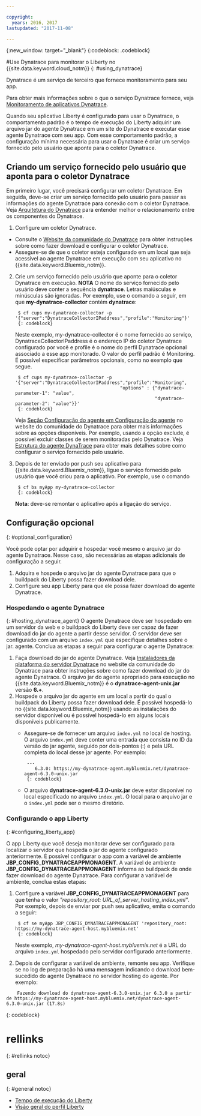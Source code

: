 ```yaml
---

copyright:
  years: 2016, 2017
lastupdated: "2017-11-08"

---
```


{:new_window: target="_blank"}
{:codeblock: .codeblock}

#Use Dynatrace para monitorar o Liberty no {{site.data.keyword.cloud_notm}}
{: #using_dynatrace}

Dynatrace é um serviço de terceiro que fornece monitoramento para seu app.

Para obter mais informações sobre o que o serviço Dynatrace fornece, veja [Monitoramento de aplicativos Dynatrace](http://www.dynatrace.com/en/products/application-monitoring.html).

Quando seu aplicativo Liberty é configurado para usar o Dynatrace, o comportamento
padrão é o tempo de execução do Liberty adquirir um arquivo jar do agente Dynatrace em
um site do Dynatrace e executar esse agente Dynatrace com seu app.  Com esse
comportamento padrão, a configuração mínima necessária para usar o Dynatrace é criar um
serviço fornecido pelo usuário que aponte para o coletor Dynatrace.

## Criando um serviço fornecido pelo usuário que aponta para o coletor Dynatrace

Em primeiro lugar, você precisará configurar um coletor Dynatrace.  Em seguida,
deve-se criar um serviço fornecido pelo usuário para passar as informações do agente
Dynatrace para conexão com o coletor Dynatrace. Veja [Arquitetura do Dynatrace](https://community.dynatrace.com/community/display/DOCDT63/Architecture) para entender melhor o relacionamento entre os componentes do Dynatrace.

1. Configure um coletor Dynatrace.
  * Consulte o [Website da comunidade do Dynatrace](https://community.dynatrace.com/community/display/EVAL/Step+3+-+Connect+Agent+to+Dynatrace) para obter instruções sobre como fazer download e configurar o coletor Dynatrace.
  * Assegure-se de que o coletor esteja configurado em um local que seja acessível ao agente Dynatrace em execução com seu
aplicativo no {{site.data.keyword.Bluemix_notm}}.
2. Crie um serviço fornecido pelo usuário que aponte para o coletor Dynatrace em execução. **NOTA** O nome do serviço fornecido pelo usuário deve conter a sequência **dynatrace**. Letras maiúsculas e minúsculas são ignoradas. Por exemplo, use o comando a seguir, em que **my-dynatrace-collector** contém **dynatrace**:

        $ cf cups my-dynatrace-collector -p '{"server":"DynatraceCollectorIPaddress","profile":"Monitoring"}'
        {: codeblock}

    Neste exemplo, my-dynatrace-collector é o nome fornecido ao serviço, DynatraceCollectorIPaddress é o endereço IP do coletor Dynatrace configurado por você e profile é o nome do perfil Dynatrace opcional associado a esse app monitorado. O valor do perfil padrão é Monitoring. É possível especificar parâmetros opcionais, como no exemplo que segue.

        $ cf cups my-dynatrace-collector -p '{"server":"DynatraceCollectorIPaddress","profile":"Monitoring",
                                              "options" : {"dynatrace-parameter-1": "value",
                                                           "dynatrace-parameter-2": "value"}}'
        {: codeblock}

    Veja [Seção Configuração do agente em Configuração do agente](https://community.dynatrace.com/community/display/DOCDT62/Agent+Configuration) no website do comunidade do Dynatrace para obter mais informações sobre as opções disponíveis. Por exemplo, usando a opção exclude, é possível excluir classes de serem monitoradas pelo Dynatrace. Veja [Estrutura do agente DynaTrace](https://github.com/cloudfoundry/ibm-websphere-liberty-buildpack/blob/master/docs/framework-dynatrace-agent.md) para obter mais detalhes sobre como configurar o serviço fornecido pelo usuário.

3. Depois de ter enviado por push seu aplicativo para {{site.data.keyword.Bluemix_notm}}, ligue o serviço fornecido
pelo usuário que você criou para o aplicativo. Por exemplo, use o comando

        $ cf bs myApp my-dynatrace-collector
        {: codeblock}

    **Nota**: deve-se remontar o aplicativo após a ligação do serviço.

## Configuração opcional
{: #optional_configuration}

Você pode optar por adquirir e hospedar você mesmo o arquivo jar do agente
Dynatrace.  Nesse caso, são necessárias as etapas adicionais de configuração a seguir.
1. Adquira e hospede o arquivo jar do agente Dynatrace para que o buildpack do Liberty possa fazer download dele.
2. Configure seu app Liberty para que ele possa fazer download do agente Dynatrace.

### Hospedando o agente Dynatrace
{: #hosting_dynatrace_agent}
O agente Dynatrace deve ser hospedado em um servidor da web e o buildpack do Liberty deve ser capaz de fazer download do jar do agente a partir desse servidor. O servidor deve ser configurado com um arquivo `index.yml` que especifique detalhes sobre o jar. agente. Conclua as etapas a seguir para configurar o agente Dynatrace:
  1. Faça download do jar do agente Dynatrace. Veja [Instaladores da plataforma do servidor Dynatrace](https://community.dynatrace.com/community/display/EVAL/Step+1+-+Download+and+install+Dynatrace) no website da comunidade do Dynatrace para obter instruções sobre como fazer download do jar do agente Dynatrace. O arquivo jar do agente apropriado para execução no {{site.data.keyword.Bluemix_notm}} é o
**dynatrace-agent-unix.jar** versão **6.+**.
  2. Hospede o arquivo jar do agente em um local a partir do qual o buildpack do Liberty possa fazer download dele. É possível hospedá-lo no {{site.data.keyword.Bluemix_notm}} usando as instalações do servidor disponível ou é possível hospedá-lo em alguns locais disponíveis publicamente.
     * Assegure-se de fornecer um arquivo `index.yml` no local de hosting. O arquivo `index.yml` deve conter uma entrada que consista no ID da versão do jar agente, seguido por dois-pontos (:) e pela URL completa do local desse jar agente. Por exemplo:

            ---
               6.3.0: https://my-dynatrace-agent.mybluemix.net/dynatrace-agent-6.3.0-unix.jar
            {: codeblock}

     * O arquivo **dynatrace-agent-6.3.0-unix.jar** deve estar disponível no local especificado no arquivo `index.yml`. O local para o arquivo jar e o `index.yml` pode ser o mesmo diretório.

### Configurando o app Liberty
{: #configuring_liberty_app}

O app Liberty que você deseja monitorar deve ser configurado para localizar o servidor que hospeda o jar do agente configurado anteriormente. É possível configurar o app com a variável de ambiente **JBP_CONFIG_DYNATRACEAPPMONAGENT**. A variável de ambiente **JBP_CONFIG_DYNATRACEAPPMONAGENT** informa ao buildpack de onde fazer download do agente Dynatrace. Para configurar a variável de ambiente, conclua estas etapas:

1. Configure a variável **JBP_CONFIG_DYNATRACEAPPMONAGENT** para que tenha o valor *"repository_root: URL_of_server_hosting_index.yml"*. Por exemplo, depois de enviar por push seu aplicativo, emita o comando a seguir:

        $ cf se myApp JBP_CONFIG_DYNATRACEAPPMONAGENT 'repository_root: https://my-dynatrace-agent-host.mybluemix.net'
        {: codeblock}

    Neste exemplo, *my-dynatrace-agent-host.mybluemix.net* é a URL do arquivo `index.yml` hospedado pelo servidor configurado anteriormente.

2. Depois de configurar a variável de ambiente, remonte seu app. Verifique se no log de preparação há uma mensagem indicando o download bem-sucedido do agente Dynatrace no servidor hosting do agente. Por exemplo:
```
    Fazendo download do dynatrace-agent-6.3.0-unix.jar 6.3.0 a partir de https://my-dynatrace-agent-host.mybluemix.net/dynatrace-agent-6.3.0-unix.jar (17.8s)
```
{: codeblock}

# rellinks
{: #rellinks notoc}
## geral
{: #general notoc}
* [Tempo de execução do Liberty](index.html)
* [Visão geral do perfil Liberty](http://www-01.ibm.com/support/knowledgecenter/SSAW57_8.5.5/com.ibm.websphere.wlp.nd.doc/ae/cwlp_about.html)
